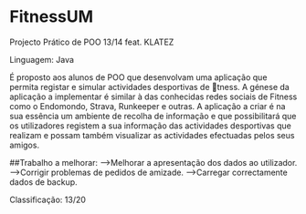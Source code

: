 # FitnessUM
Projecto Prático de POO 13/14 feat. KLATEZ

Linguagem: Java

É proposto aos alunos de POO que desenvolvam uma aplicação que permita
registar e simular actividades desportivas de tness. A génese da aplicação
a implementar é similar à das conhecidas redes sociais de Fitness como o Endomondo,
Strava, Runkeeper e outras. A aplicação a criar é na sua essência
um ambiente de recolha de informação e que possibilitará que os utilizadores
registem a sua informação das actividades desportivas que realizam e possam
também visualizar as actividades efectuadas pelos seus amigos.

##Trabalho a melhorar:
-->Melhorar a apresentação dos dados ao utilizador.
-->Corrigir problemas de pedidos de amizade.
-->Carregar correctamente dados de backup.

Classificação: 13/20

